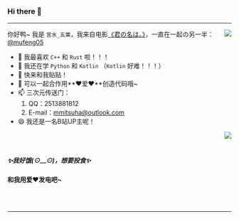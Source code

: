 ### Hi there 👋

---

<img align="right" src="https://github-readme-stats.vercel.app/api?username=MMitsuha&show_icons=true&theme=chartreuse-dark"/>

你好鸭~ 我是 `宮水_五葉`，我来自电影[《君の名は。》](https://ja.wikipedia.org/wiki/%E5%90%9B%E3%81%AE%E5%90%8D%E3%81%AF%E3%80%82)，一直在一起の另一半：[@mufeng05](https://github.com/mufeng05)

- 🔭 我最喜欢 `C++` 和 `Rust` 啦！！！
- 🌱 我还在学 `Python` 和 `Kotlin` （`Kotlin` 好难！！！）
- 👯 快来和我贴贴！
- 💬 可以一起合作用**❤爱❤**创造代码哦~
- 📫 三次元传送门：
  1. QQ：2513881812
  2. E-mail：mmitsuha@outlook.com
- 😄 我还是一名B站UP主呢！
<img align="right" src="https://github-readme-streak-stats.herokuapp.com/?user=MMitsuha&theme=radical&date_format=%5BY.%5Dn.j&locale=zh"/>

<br><br>

##### ✨我好饿(⊙﹏⊙)，想要投食✨

**和我用爱❤发电吧~**

<br><br>

---


<!--
<img align="left" src="https://metrics.lecoq.io/MMitsuha?template=classic&isocalendar=1&isocalendar.duration=full-year"/>
**caizhe666/caizhe666** is a ✨ _special_ ✨ repository because its `README.md` (this file) appears on your GitHub profile.

Here are some ideas to get you started:

- 🔭 I’m currently working on ...
- 🌱 I’m currently learning ...
- 👯 I’m looking to collaborate on ...
- 🤔 I’m looking for help with ...
- 💬 Ask me about ...
- 📫 How to reach me: ...
- 😄 Pronouns: ...
- ⚡ Fun fact: ...
-->
